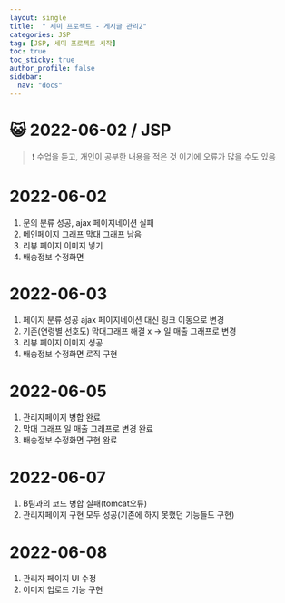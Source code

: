 ```yaml
---
layout: single
title:  " 세미 프로젝트 - 게시글 관리2"
categories: JSP
tag: [JSP, 세미 프로젝트 시작]
toc: true
toc_sticky: true
author_profile: false
sidebar:
  nav: "docs"
---
```




# 😺 2022-06-02 / JSP

<!--Quote-->
> ❗ 수업을 듣고, 개인이 공부한 내용을 적은 것 이기에 오류가 많을 수도 있음


# 2022-06-02

1. 문의 분류 성공, ajax 페이지네이션 실패
2. 메인페이지 그래프 막대 그래프 남음
3. 리뷰 페이지 이미지 넣기
4. 배송정보 수정화면

# 2022-06-03
1. 페이지 분류 성공 ajax 페이지네이션 대신 링크 이동으로 변경
2. 기존(연령별 선호도) 막대그래프 해결 x -> 일 매출 그래프로 변경
3. 리뷰 페이지 이미지 성공
4. 배송정보 수정화면 로직 구현

# 2022-06-05
1. 관리자페이지 병합 완료
2. 막대 그래프 일 매출 그래프로 변경 완료
3. 배송정보 수정화면 구현 완료

# 2022-06-07
1. B팀과의 코드 병합 실패(tomcat오류)
2. 관리자페이지 구현 모두 성공(기존에 하지 못했던 기능들도 구현)

# 2022-06-08
1. 관리자 페이지 UI 수정
2. 이미지 업로드 기능 구현